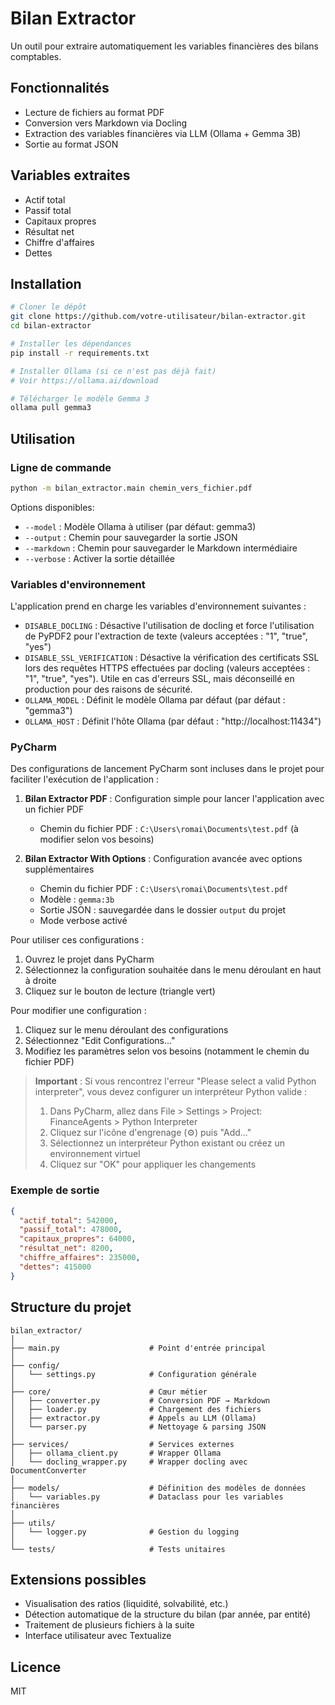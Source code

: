 # Bilan Extractor

Un outil pour extraire automatiquement les variables financières des bilans comptables.

## Fonctionnalités

- Lecture de fichiers au format PDF
- Conversion vers Markdown via Docling
- Extraction des variables financières via LLM (Ollama + Gemma 3B)
- Sortie au format JSON

## Variables extraites

- Actif total
- Passif total
- Capitaux propres
- Résultat net
- Chiffre d'affaires
- Dettes

## Installation

```bash
# Cloner le dépôt
git clone https://github.com/votre-utilisateur/bilan-extractor.git
cd bilan-extractor

# Installer les dépendances
pip install -r requirements.txt

# Installer Ollama (si ce n'est pas déjà fait)
# Voir https://ollama.ai/download

# Télécharger le modèle Gemma 3
ollama pull gemma3
```

## Utilisation

### Ligne de commande

```bash
python -m bilan_extractor.main chemin_vers_fichier.pdf
```

Options disponibles:
- `--model` : Modèle Ollama à utiliser (par défaut: gemma3)
- `--output` : Chemin pour sauvegarder la sortie JSON
- `--markdown` : Chemin pour sauvegarder le Markdown intermédiaire
- `--verbose` : Activer la sortie détaillée

### Variables d'environnement

L'application prend en charge les variables d'environnement suivantes :

- `DISABLE_DOCLING` : Désactive l'utilisation de docling et force l'utilisation de PyPDF2 pour l'extraction de texte (valeurs acceptées : "1", "true", "yes")
- `DISABLE_SSL_VERIFICATION` : Désactive la vérification des certificats SSL lors des requêtes HTTPS effectuées par docling (valeurs acceptées : "1", "true", "yes"). Utile en cas d'erreurs SSL, mais déconseillé en production pour des raisons de sécurité.
- `OLLAMA_MODEL` : Définit le modèle Ollama par défaut (par défaut : "gemma3")
- `OLLAMA_HOST` : Définit l'hôte Ollama (par défaut : "http://localhost:11434")

### PyCharm

Des configurations de lancement PyCharm sont incluses dans le projet pour faciliter l'exécution de l'application :

1. **Bilan Extractor PDF** : Configuration simple pour lancer l'application avec un fichier PDF
   - Chemin du fichier PDF : `C:\Users\romai\Documents\test.pdf` (à modifier selon vos besoins)

2. **Bilan Extractor With Options** : Configuration avancée avec options supplémentaires
   - Chemin du fichier PDF : `C:\Users\romai\Documents\test.pdf`
   - Modèle : `gemma:3b`
   - Sortie JSON : sauvegardée dans le dossier `output` du projet
   - Mode verbose activé

Pour utiliser ces configurations :
1. Ouvrez le projet dans PyCharm
2. Sélectionnez la configuration souhaitée dans le menu déroulant en haut à droite
3. Cliquez sur le bouton de lecture (triangle vert)

Pour modifier une configuration :
1. Cliquez sur le menu déroulant des configurations
2. Sélectionnez "Edit Configurations..."
3. Modifiez les paramètres selon vos besoins (notamment le chemin du fichier PDF)

> **Important** : Si vous rencontrez l'erreur "Please select a valid Python interpreter", vous devez configurer un interpréteur Python valide :
> 1. Dans PyCharm, allez dans File > Settings > Project: FinanceAgents > Python Interpreter
> 2. Cliquez sur l'icône d'engrenage (⚙️) puis "Add..."
> 3. Sélectionnez un interpréteur Python existant ou créez un environnement virtuel
> 4. Cliquez sur "OK" pour appliquer les changements

### Exemple de sortie

```json
{
  "actif_total": 542000,
  "passif_total": 478000,
  "capitaux_propres": 64000,
  "résultat_net": 8200,
  "chiffre_affaires": 235000,
  "dettes": 415000
}
```

## Structure du projet

```
bilan_extractor/
│
├── main.py                    # Point d'entrée principal
│
├── config/
│   └── settings.py            # Configuration générale
│
├── core/                      # Cœur métier
│   ├── converter.py           # Conversion PDF → Markdown
│   ├── loader.py              # Chargement des fichiers
│   ├── extractor.py           # Appels au LLM (Ollama)
│   └── parser.py              # Nettoyage & parsing JSON
│
├── services/                  # Services externes
│   ├── ollama_client.py       # Wrapper Ollama
│   └── docling_wrapper.py     # Wrapper docling avec DocumentConverter
│
├── models/                    # Définition des modèles de données
│   └── variables.py           # Dataclass pour les variables financières
│
├── utils/
│   └── logger.py              # Gestion du logging
│
└── tests/                     # Tests unitaires
```

## Extensions possibles

- Visualisation des ratios (liquidité, solvabilité, etc.)
- Détection automatique de la structure du bilan (par année, par entité)
- Traitement de plusieurs fichiers à la suite
- Interface utilisateur avec Textualize

## Licence

MIT